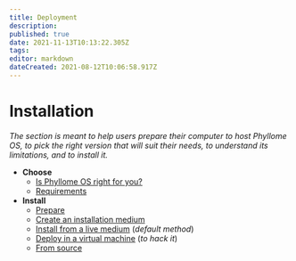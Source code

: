 ```yaml
---
title: Deployment
description: 
published: true
date: 2021-11-13T10:13:22.305Z
tags: 
editor: markdown
dateCreated: 2021-08-12T10:06:58.917Z
---
```


# Installation

*The section is meant to help users prepare their computer to host Phyllome OS, to pick the right version that will suit their needs, to understand its limitations, and to install it.*

* **Choose**
	* [Is Phyllome OS right for you?](/deploy/rightforyou)
  * [Requirements](/deploy/requirements)
* **Install**
  * [Prepare](/deploy/prepare)
  * [Create an installation medium](/deploy/medium)
  * [Install from a live medium](/deploy/live) (*default method*)
  * [Deploy in a virtual machine](/deploy/vm) (*to hack it*)
  * [From source](/deploy/source)
